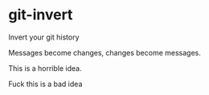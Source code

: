 # git-invert

Invert your git history

Messages become changes, changes become messages.

This is a horrible idea.

Fuck this is a bad idea
